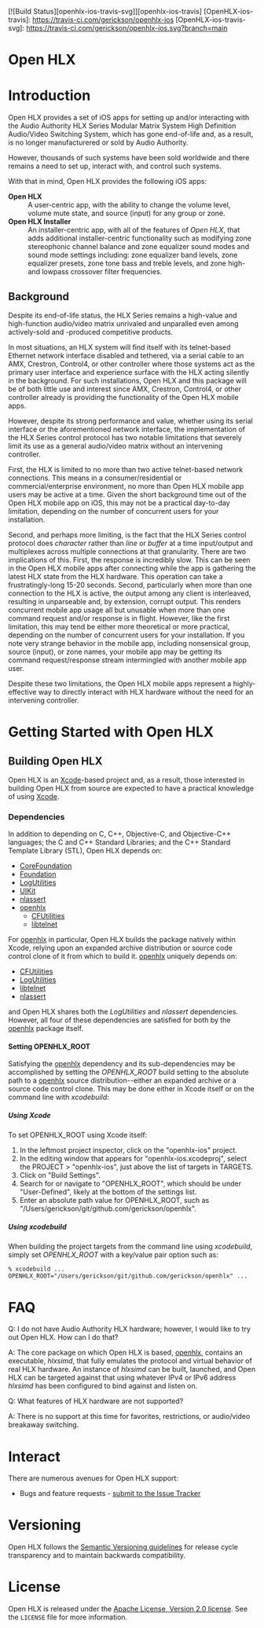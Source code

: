 [![Build Status][openhlx-ios-travis-svg]][openhlx-ios-travis]
[OpenHLX-ios-travis]: https://travis-ci.com/gerickson/openhlx-ios
[OpenHLX-ios-travis-svg]: https://travis-ci.com/gerickson/openhlx-ios.svg?branch=main

Open HLX
========

# Introduction

Open HLX provides a set of iOS apps for setting up and/or interacting
with the Audio Authority HLX Series Modular Matrix System High
Definition Audio/Video Switching System, which has gone end-of-life
and, as a result, is no longer manufacturered or sold by Audio
Authority.

However, thousands of such systems have been sold worldwide and there
remains a need to set up, interact with, and control such systems.

With that in mind, Open HLX provides the following iOS apps:

  <dl>
      <dt><strong>Open HLX</strong></dt>
      <dd>A user-centric app, with the ability to change the volume
          level, volume mute state, and source (input) for any group
          or zone.</dd>
      <dt><strong>Open HLX Installer</strong></dt>
      <dd>An installer-centric app, with all of the features of
          <em>Open HLX</em>, that adds additional installer-centric
          functionality such as modifying zone stereophonic channel
          balance and zone equalizer sound modes and sound mode
          settings including: zone equalizer band levels, zone
          equalizer presets, zone tone bass and treble levels, and
          zone high- and lowpass crossover filter frequencies.</dd>
  </dl>

## Background

Despite its end-of-life status, the HLX Series remains a high-value
and high-function audio/video matrix unrivaled and unparalled even
among actively-sold and -produced competitive products.

In most situations, an HLX system will find itself with its
telnet-based Ethernet network interface disabled and tethered, via a
serial cable to an AMX, Crestron, Control4, or other controller where
those systems act as the primary user interface and experience surface
with the HLX acting silently in the background. For such
installations, Open HLX and this package will be of both little use
and interest since AMX, Crestron, Control4, or other controller
already is providing the functionality of the Open HLX mobile apps.

However, despite its strong performance and value, whether using its
serial interface or the aforementioned network interface, the
implementation of the HLX Series control protocol has two notable
limitations that severely limit its use as a general audio/video
matrix without an intervening controller.

First, the HLX is limited to no more than two active telnet-based
network connections. This means in a consumer/residential or
commercial/enterprise environment, no more than Open HLX mobile app
users may be active at a time. Given the short background time out of
the Open HLX mobile app on iOS, this may not be a practical day-to-day
limitation, depending on the number of concurrent users for your
installation.

Second, and perhaps more limiting, is the fact that the HLX Series
control protocol does *character* rather than *line* or *buffer* at a
time input/output and multiplexes across multiple connections at that
granularity. There are two implications of this. First, the response
is incredibly slow. This can be seen in the Open HLX mobile apps after
connecting while the app is gathering the latest HLX state from the
HLX hardware. This operation can take a frustratingly-long 15-20
seconds. Second, particularly when more than one connection to the HLX
is active, the output among any client is interleaved, resulting in
unparseable and, by extension, corrupt output. This renders concurrent
mobile app usage all but unusable when more than one command request
and/or response is in flight. However, like the first limitation, this
may tend be either more theoretical or more practical, depending on
the number of concurrent users for your installation. If you note very
strange behavior in the mobile app, including nonsensical group,
source (input), or zone names, your mobile app may be getting its
command request/response stream intermingled with another mobile app
user.

Despite these two limitations, the Open HLX mobile apps represent a
highly-effective way to directly interact with HLX hardware without
the need for an intervening controller.

# Getting Started with Open HLX

## Building Open HLX

Open HLX is an [Xcode](https://developer.apple.com/documentation/xcode)-based
project and, as a result, those interested in building Open HLX from source
are expected to have a practical knowledge of using
[Xcode](https://developer.apple.com/documentation/xcode).

### Dependencies

In addition to depending on C, C++, Objective-C, and Objective-C++
languages; the C and C++ Standard Libraries; and the C++ Standard
Template Library (STL), Open HLX depends on:

  * [CoreFoundation](https://developer.apple.com/documentation/corefoundation)
  * [Foundation](https://developer.apple.com/documentation/foundation)
  * [LogUtilities](https://github.com/Nuovations/LogUtilities)
  * [UIKit](https://developer.apple.com/documentation/uikit)
  * [nlassert](https://github.com/nestlabs/nlassert)
  * [openhlx](https://github.com/gerickson/openhlx)
    - [CFUtilities](https://github.com/Nuovations/CFUtilities)
    - [libtelnet](https://github.com/seanmiddleditch/libtelnet)

For [openhlx](https://github.com/gerickson/openhlx) in particular,
Open HLX builds the package natively within Xcode, relying upon an
expanded archive distribution or source code control clone of it from
which to build it. [openhlx](https://github.com/gerickson/openhlx)
uniquely depends on:

  * [CFUtilities](https://github.com/Nuovations/CFUtilities)
  * [LogUtilities](https://github.com/Nuovations/LogUtilities)
  * [libtelnet](https://github.com/seanmiddleditch/libtelnet)
  * [nlassert](https://github.com/nestlabs/nlassert)

and Open HLX shares both the _LogUtilities_ and _nlassert_ dependencies.
However, all four of these dependencies are satisfied for both by the
[openhlx](https://github.com/gerickson/openhlx) package itself.

#### Setting OPENHLX_ROOT

Satisfying the [openhlx](https://github.com/gerickson/openhlx) dependency and
its sub-dependencies may be accomplished by setting the _OPENHLX_ROOT_ build
setting to the absolute path to a
[openhlx](https://github.com/gerickson/openhlx) source distribution--either an
expanded archive or a source code control clone. This may be done either
in Xcode itself or on the command line with _xcodebuild_:

##### Using Xcode

To set OPENHLX_ROOT using Xcode itself:

  1. In the leftmost project inspector, click on the "openhlx-ios"
     project.
  2. In the editing window that appears for "openhlx-ios.xcodeproj",
     select the PROJECT > "openhlx-ios", just above the list of targets
     in TARGETS.
  3. Click on "Build Settings".
  4. Search for or navigate to "OPENHLX_ROOT", which should be under
     "User-Defined", likely at the bottom of the settings list.
  5. Enter an absolute path value for OPENHLX_ROOT, such as
     "/Users/gerickson/git/github.com/gerickson/openhlx".

##### Using xcodebuild

When building the project targets from the command line using _xcodebuild_,
simply set _OPENHLX_ROOT_ with a key/value pair option such as:

```
% xcodebuild ... OPENHLX_ROOT="/Users/gerickson/git/github.com/gerickson/openhlx" ...
```

# FAQ

Q: I do not have Audio Authority HLX hardware; however, I would like to
   try out Open HLX. How can I do that?

A: The core package on which Open HLX is based,
   [openhlx](https://github.com/gerickson/openhlx), contains an executable,
   _hlxsimd_, that fully emulates the protocol and virtual behavior of
   real HLX hardware. An instance of _hlxsimd_ can be built, launched,
   and Open HLX can be targeted against that using whatever IPv4 or IPv6
   address _hlxsimd_ has been configured to bind against and listen on.

Q: What features of HLX hardware are not supported?

A: There is no support at this time for favorites, restrictions, or
   audio/video breakaway switching.

# Interact

There are numerous avenues for Open HLX support:

  * Bugs and feature requests - [submit to the Issue Tracker](https://github.com/gerickson/openhlx-ios/issues)

# Versioning

Open HLX follows the [Semantic Versioning guidelines](http://semver.org/)
for release cycle transparency and to maintain backwards compatibility.

# License

Open HLX is released under the [Apache License, Version 2.0 license](https://opensource.org/licenses/Apache-2.0).
See the `LICENSE` file for more information.
